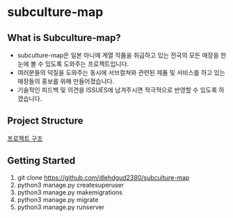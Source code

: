 # subculture-map
## What is Subculture-map?
* subculture-map은 일본 아니메 계열 작품을 취급하고 있는 전국의 모든 매장을 한눈에 볼 수 있도록 도와주는 프로젝트입니다.
* 여러분들의 덕질을 도와주는 동시에 서브컬쳐와 관련된 제품 및 서비스를 하고 있는 매장들의 홍보를 위해 만들어졌습니다.
* 기술적인 피드백 및 의견을 ISSUES에 남겨주시면 적극적으로 반영할 수 있도록 하겠습니다.

## Project Structure
[프로젝트 구조](https://github.com/dlehdgud2380/subculture-map/wiki/%ED%94%84%EB%A1%9C%EC%A0%9D%ED%8A%B8-%EA%B5%AC%EC%A1%B0)

## Getting Started
1. git clone https://github.com/dlehdgud2380/subculture-map
2. python3 manage.py createsuperuser
3. python3 manage.py makemigrations
4. python3 manage.py migrate
5. python3 manage.py runserver
